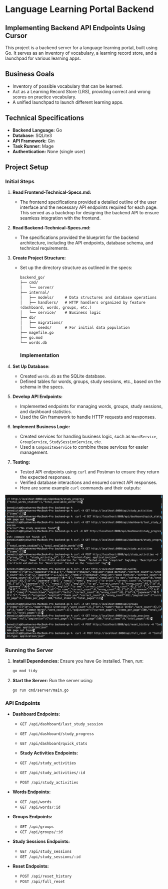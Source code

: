 # Language Learning Portal Backend

## Implementing Backend API Endpoints Using Cursor

This project is a backend server for a language learning portal, built using Go. It serves as an inventory of vocabulary, a learning record store, and a launchpad for various learning apps.

## Business Goals

- Inventory of possible vocabulary that can be learned.
- Act as a Learning Record Store (LRS), providing correct and wrong scores on practice vocabulary.
- A unified launchpad to launch different learning apps.

## Technical Specifications
- **Backend Language:** Go
- **Database:** SQLite3
- **API Framework:** Gin
- **Task Runner:** Mage
- **Authentication:** None (single user)

## Project Setup

### Initial Steps

1. **Read Frontend-Technical-Specs.md:** 
   - The frontend specifications provided a detailed outline of the user interface and the necessary API endpoints required for each page. This served as a backdrop for designing the backend API to ensure seamless integration with the frontend.

2. **Read Backend-Technical-Specs.md:**
   - The specifications provided the blueprint for the backend architecture, including the API endpoints, database schema, and technical requirements.

3. **Create Project Structure:**
   - Set up the directory structure as outlined in the specs:
     ```
     backend_go/
     ├── cmd/
     │   └── server/
     ├── internal/
     │   ├── models/     # Data structures and database operations
     │   ├── handlers/   # HTTP handlers organized by feature (dashboard, words, groups, etc.)
     │   └── service/    # Business logic
     ├── db/
     │   ├── migrations/
     │   └── seeds/      # For initial data population
     ├── magefile.go
     ├── go.mod
     └── words.db
     ```

     ### Implementation

4. **Set Up Database:**
   - Created `words.db` as the SQLite database.
   - Defined tables for words, groups, study sessions, etc., based on the schema in the specs.

5. **Develop API Endpoints:**
   - Implemented endpoints for managing words, groups, study sessions, and dashboard statistics.
   - Used the Gin framework to handle HTTP requests and responses.

6. **Implement Business Logic:**
   - Created services for handling business logic, such as `WordService`, `GroupService`, `StudySessionService`, etc.
   - Used a `CompositeService` to combine these services for easier management.

7. **Testing:**
   - Tested API endpoints using `curl` and Postman to ensure they return the expected responses.
   - Verified database interactions and ensured correct API responses.
   - Here are some example `curl` commands and their outputs:
 
 ![Curl Commands Output](../assets/Curl-command.png)
 
### Running the Server

1. **Install Dependencies:**
   Ensure you have Go installed. Then, run:
   ```bash
   go mod tidy
   ```

2. **Start the Server:**
   Run the server using:
   ```bash
   go run cmd/server/main.go
   ```

### API Endpoints

- **Dashboard Endpoints:**
  - `GET /api/dashboard/last_study_session`
  - `GET /api/dashboard/study_progress`
  - `GET /api/dashboard/quick_stats`

  - **Study Activities Endpoints:**
  - `GET /api/study_activities`
  - `GET /api/study_activities/:id`
  - `POST /api/study_activities`

- **Words Endpoints:**
  - `GET /api/words`
  - `GET /api/words/:id`

- **Groups Endpoints:**
  - `GET /api/groups`
  - `GET /api/groups/:id`

- **Study Sessions Endpoints:**
  - `GET /api/study_sessions`
  - `GET /api/study_sessions/:id`

- **Reset Endpoints:**
  - `POST /api/reset_history`
  - `POST /api/full_reset`
  